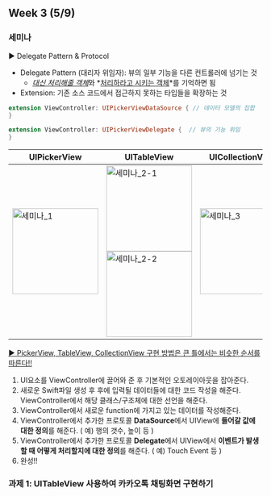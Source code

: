 ## Week 3 (5/9)

### 세미나

▶️ Delegate Pattern & Protocol

- Delegate Pattern (대리자 위임자): 뷰의 일부 기능을 다른 컨트롤러에 넘기는 것
  - <u>*대신 처리해줄 객체*</u>와 *<u>처리하라고 시키는 객체</u>*를 기억하면 됨
- Extension: 기존 소스 코드에서 접근하지 못하는 타입들을 확장하는 것

```swift
extension ViewController: UIPickerViewDataSource { // 데이터 모델의 집합
}  

extension ViewController: UIPickerViewDelegate {  // 뷰의 기능 위임
}
```

| UIPickerView                                                 | UITableView                                                  | UICollectionView                                             |
| ------------------------------------------------------------ | ------------------------------------------------------------ | ------------------------------------------------------------ |
| <img width="170" alt="세미나_1" src="https://user-images.githubusercontent.com/46921003/81468767-8ff29200-921c-11ea-9d0d-9215fc3fad8a.png"> | <img width="170" alt="세미나_2-1" src="https://user-images.githubusercontent.com/46921003/81468781-a862ac80-921c-11ea-8ca9-66cca5984763.png"><img width="170" alt="세미나_2-2" src="https://user-images.githubusercontent.com/46921003/81468793-bd3f4000-921c-11ea-9b47-e6d8987472f6.png"> | <img width="170" alt="세미나_3" src="https://user-images.githubusercontent.com/46921003/81468815-d21bd380-921c-11ea-95bf-507e6611fe73.png"> |



<u>▶️ PickerView, TableView, CollectionView 구현 방법은 큰 틀에서는 비슷한 순서를 따른다!!</u>

1. UI요소를 ViewController에 끌어와 준 후 기본적인 오토레이아웃을 잡아준다.
2. 새로운 Swift파일 생성 후 후에 입력될 데이터들에 대한 코드 작성을 해준다. ViewController에서 해당 클래스/구조체에 대한 선언을 해준다.
3. ViewController에서 새로운 function에 가지고 있는 데이터를 작성해준다.
4. ViewController에서 추가한 프로토콜 **DataSource**에서 UIView에 **들어갈 값에 대한 정의**를 해준다. ( 예) 행의 갯수, 높이 등 )
5. ViewController에서 추가한 프로토콜 **Delegate**에서 UIView에서 **이벤트가 발생할 때 어떻게 처리할지에 대한 정의**를 해준다. ( 예) Touch Event 등 )
6. 완성!!





### 과제 1: UITableView 사용하여 카카오톡 채팅화면 구현하기

